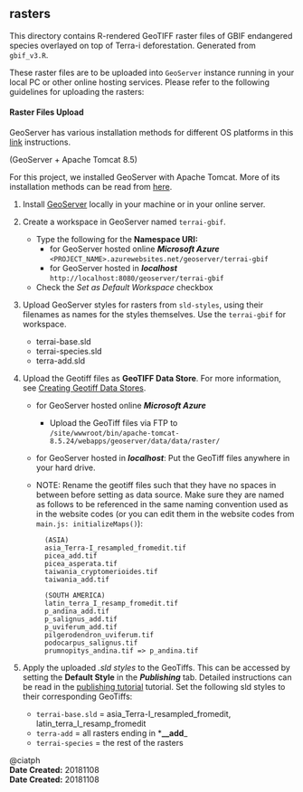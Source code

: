 ## rasters

This directory contains R-rendered GeoTIFF raster files of GBIF endangered species overlayed on top of Terra-i deforestation. Generated from `gbif_v3.R`.

These raster files are to be uploaded into `GeoServer` instance running in your local PC or other online hosting services. Please refer to the following guidelines for uploading the rasters:


#### Raster Files Upload

GeoServer has various installation methods for different OS platforms in this [link](http://docs.geoserver.org/stable/en/user/installation/win_installer.html) instructions. 

(GeoServer + Apache Tomcat 8.5) 

For this project, we installed GeoServer with Apache Tomcat. More of its installation methods can be read from [here](https://geoserver.geo-solutions.it/edu/en/install_run/gs_install.html).

1. Install [GeoServer](http://geoserver.org/) locally in your machine or in your online server. 

2. Create a workspace in GeoServer named `terrai-gbif`.
	- Type the following for the **Namespace URI:** <br> 
		- for GeoServer hosted online _**Microsoft Azure**_ <br>
		`<PROJECT_NAME>.azurewebsites.net/geoserver/terrai-gbif` 
		- for GeoServer hosted in _**localhost**_ <br>
		`http://localhost:8080/geoserver/terrai-gbif` 
	- Check the *Set as Default Workspace* checkbox
	
3. Upload GeoServer styles for rasters from `sld-styles`, using their filenames as names for the styles themselves. Use the `terrai-gbif` for workspace.

	- terrai-base.sld
	- terrai-species.sld
	- terra-add.sld
	
4. Upload the Geotiff files as **GeoTIFF Data Store**. For more information, see [Creating Geotiff Data Stores](https://geoserver.geo-solutions.it/edu/en/adding_data/add_geotiff.html). 
	- for GeoServer hosted online _**Microsoft Azure**_ <br>
		- Upload the GeoTiff files via FTP to <br> `/site/wwwroot/bin/apache-tomcat-8.5.24/webapps/geoserver/data/data/raster/`
	- for GeoServer hosted in _**localhost**_: Put the GeoTiff files anywhere in your hard drive.
		
	- NOTE: Rename the geotiff files such that they have no spaces in between before setting as data source. Make sure they are named as follows to be referenced in the same naming convention used as in the website codes (or you can edit them in the website codes from `main.js: initializeMaps()`):

			(ASIA)
			asia_Terra-I_resampled_fromedit.tif
			picea_add.tif
			picea_asperata.tif
			taiwania_cryptomerioides.tif
			taiwania_add.tif

			(SOUTH AMERICA)
			latin_terra_I_resamp_fromedit.tif
			p_andina_add.tif
			p_salignus_add.tif
			p_uviferum_add.tif
			pilgerodendron_uviferum.tif 	
			podocarpus_salignus.tif 
			prumnopitys_andina.tif => p_andina.tif

5. Apply the uploaded *.sld styles* to the GeoTiffs.  This can be accessed by setting the **Default Style** in the _**Publishing**_ tab.  Detailed instructions can be read in the [publishing tutorial](http://docs.geoserver.org/latest/en/user/gettingstarted/shapefile-quickstart/index.html) tutorial. Set the following sld styles to their corresponding GeoTiffs:

	- `terrai-base.sld` = asia\_Terra-I\_resampled\_fromedit, latin\_terra\_I\_resamp\_fromedit
	- `terra-add` = all rasters ending in \***\__add**_
	- `terrai-species` = the rest of the rasters



@ciatph <br>
**Date Created:** 20181108 <br>
**Date Created:** 20181108 <br>